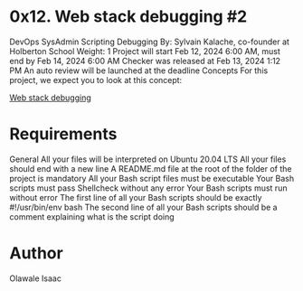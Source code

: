 # 0x12. Web stack debugging #2
DevOps
SysAdmin
Scripting
Debugging
 By: Sylvain Kalache, co-founder at Holberton School
 Weight: 1
 Project will start Feb 12, 2024 6:00 AM, must end by Feb 14, 2024 6:00 AM
 Checker was released at Feb 13, 2024 1:12 PM
 An auto review will be launched at the deadline
Concepts
For this project, we expect you to look at this concept:

[Web stack debugging](https://intranet.alxswe.com/concepts/68)


# Requirements
General
All your files will be interpreted on Ubuntu 20.04 LTS
All your files should end with a new line
A README.md file at the root of the folder of the project is mandatory
All your Bash script files must be executable
Your Bash scripts must pass Shellcheck without any error
Your Bash scripts must run without error
The first line of all your Bash scripts should be exactly #!/usr/bin/env bash
The second line of all your Bash scripts should be a comment explaining what is the script doing

# Author 
Olawale Isaac
